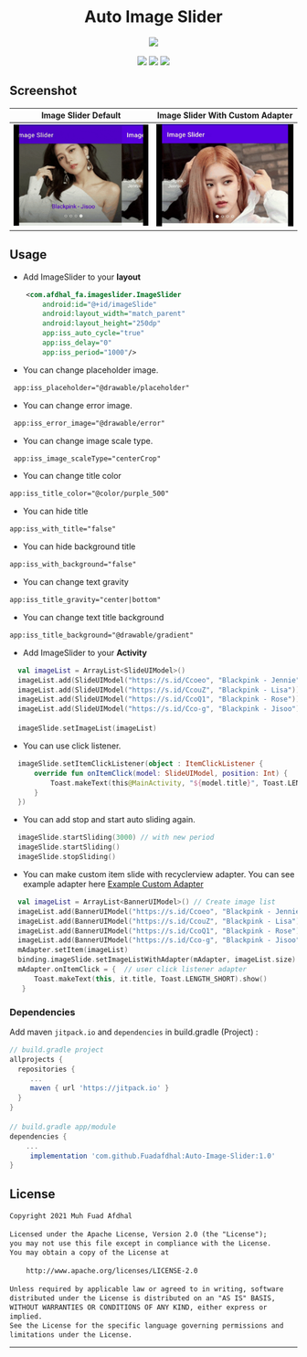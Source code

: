 
<p align="center">
  <h1 align="center">Auto Image Slider</h1>
</p>

<p align="center">
  <img src="https://media.suara.com/pictures/653x366/2020/06/01/61973-blackpink-soompi.jpg?ixid=MXwxMjA3fDB8MHxwaG90by1wYWdlfHx8fGVufDB8fHw%3D&ixlib=rb-1.2.1&auto=format&fit=crop&w=900&q=80"/>
</p>
<p align="center">
    <a><img src="https://img.shields.io/badge/Version-1.0-brightgreen.svg?style=flat"></a>
    <a><img src="https://img.shields.io/badge/Koltin-Suport-green?logo=kotlin&style=flat"></a>
    <a href="https://github.com/Fuadafdhal"><img src="https://img.shields.io/github/followers/Fuadafdhal?label=follow&style=social"></a>
</p>


## Screenshot
| Image Slider Default| Image Slider With Custom Adapter|
|---|---|
|![](assets/Example-1.gif)|![](assets/Example-2.gif)|


## Usage

-   Add ImageSlider to your **layout**

```xml
    <com.afdhal_fa.imageslider.ImageSlider
        android:id="@+id/imageSlide"
        android:layout_width="match_parent"
        android:layout_height="250dp"
        app:iss_auto_cycle="true"
        app:iss_delay="0"
        app:iss_period="1000"/>
```
-   You can change placeholder image.

```xml
 app:iss_placeholder="@drawable/placeholder"
```
-   You can change error image.

```xml
 app:iss_error_image="@drawable/error"
```

-   You can change image scale type.

```xml
 app:iss_image_scaleType="centerCrop"
``` 
-   You can change title color

```xml
app:iss_title_color="@color/purple_500"
```
-   You can hide title 

```xml
app:iss_with_title="false"
```

-   You can hide background title 

```xml
app:iss_with_background="false"
```

-   You can change text gravity

```xml
app:iss_title_gravity="center|bottom"
```

-   You can change text title background

```xml
app:iss_title_background="@drawable/gradient"
```


<!-- -   You can change indicators.

```xml
app:iss_selected_dot="@drawable/default_selected_dot"
app:iss_unselected_dot="@drawable/default_unselected_dot"
```
 -->
 
 
 -   Add ImageSlider to your **Activity**

```kt
  val imageList = ArrayList<SlideUIModel>() 
  imageList.add(SlideUIModel("https://s.id/Ccoeo", "Blackpink - Jennie"))
  imageList.add(SlideUIModel("https://s.id/CcouZ", "Blackpink - Lisa"))
  imageList.add(SlideUIModel("https://s.id/CcoQ1", "Blackpink - Rose"))
  imageList.add(SlideUIModel("https://s.id/Cco-g", "Blackpink - Jisoo"))

  imageSlide.setImageList(imageList)
```

-   You can use click listener.

```kt
  imageSlide.setItemClickListener(object : ItemClickListener {
      override fun onItemClick(model: SlideUIModel, position: Int) {
          Toast.makeText(this@MainActivity, "${model.title}", Toast.LENGTH_SHORT).show()
      }
  })
```

-   You can add stop and start auto sliding again.

```kt
  imageSlide.startSliding(3000) // with new period
  imageSlide.startSliding()
  imageSlide.stopSliding()
```

-   You can make custom item slide with recyclerview adapter. You can see example adapter here <a href="https://github.com/Fuadafdhal/Auto-Image-Slider/blob/master/app/src/main/java/com/afdhal_fa/imagesliderlibarary/SampleAdapter.kt">Example Custom Adapter</a>
```kt
  val imageList = ArrayList<BannerUIModel>() // Create image list
  imageList.add(BannerUIModel("https://s.id/Ccoeo", "Blackpink - Jennie"))
  imageList.add(BannerUIModel("https://s.id/CcouZ", "Blackpink - Lisa"))
  imageList.add(BannerUIModel("https://s.id/CcoQ1", "Blackpink - Rose"))
  imageList.add(BannerUIModel("https://s.id/Cco-g", "Blackpink - Jisoo"))
  mAdapter.setItem(imageList)
  binding.imageSlide.setImageListWithAdapter(mAdapter, imageList.size)
  mAdapter.onItemClick = {  // user click listener adapter
      Toast.makeText(this, it.title, Toast.LENGTH_SHORT).show()
   }
```

### Dependencies
 Add maven `jitpack.io` and `dependencies` in build.gradle (Project) :
 ```gradle
 // build.gradle project
 allprojects {
   repositories {
      ...
      maven { url 'https://jitpack.io' }
   }
 }
 
 // build.gradle app/module
 dependencies {
     ...
      implementation 'com.github.Fuadafdhal:Auto-Image-Slider:1.0'
 }
 ```

## License
```
Copyright 2021 Muh Fuad Afdhal

Licensed under the Apache License, Version 2.0 (the "License");
you may not use this file except in compliance with the License.
You may obtain a copy of the License at

    http://www.apache.org/licenses/LICENSE-2.0

Unless required by applicable law or agreed to in writing, software
distributed under the License is distributed on an "AS IS" BASIS,
WITHOUT WARRANTIES OR CONDITIONS OF ANY KIND, either express or implied.
See the License for the specific language governing permissions and
limitations under the License.
```
---
